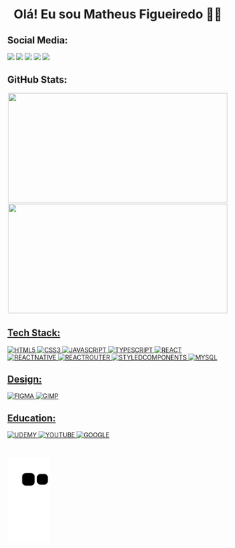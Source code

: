 <h1 align="center"> Olá! Eu sou Matheus Figueiredo 👋🏼 </h1>



## Social Media:

<a href="https://www.linkedin.com/in/matheussfigueiredo/" target="_blank"><img src="https://img.shields.io/badge/-LinkedIn-%230077B5?style=for-the-badge&logo=linkedin&logoColor=white" target="_blank"></a>
<a href="https://www.youtube.com/channel/UCiH_b6nMZNRYvRB86ApXKNA" target="_blank"><img src="https://img.shields.io/badge/YouTube-FF0000?style=for-the-badge&logo=youtube&logoColor=white" target="_blank"></a>
<a href="mailto:sz.matheusfigueiredo@gmail.com"><img src="https://img.shields.io/badge/-Gmail-%23333?style=for-the-badge&logo=gmail&logoColor=white" target="_blank"></a>
<a href="https://instagram.com/matheusscode" target="_blank"><img src="https://img.shields.io/badge/-Instagram-%23E4405F?style=for-the-badge&logo=instagram&logoColor=white" target="_blank"></a>
<a href="https://discord.gg/hVDX3dtuFA" target="_blank"><img src="https://img.shields.io/badge/Discord-7289DA?style=for-the-badge&logo=discord&logoColor=white" target="_blank"></a>

## GitHub Stats:

<div align="center" style="display: flex">
<a href="https://github.com/matheusscode">
<img height="250em" width="500em" src="https://github-readme-stats.vercel.app/api?username=matheusscode&show_icons=true&theme=codeSTACKr&include_all_commits=true&count_private=true"/>
<img height="250em" width="500em" src="https://github-readme-stats.vercel.app/api/top-langs/?username=matheusscode&layout=compact&langs_count=7&theme=codeSTACKr"/>
</div>

## Tech Stack:

![HTML5](https://img.shields.io/badge/HTML5-E34F26?style=for-the-badge&logo=html5&logoColor=white) ![CSS3](https://img.shields.io/badge/CSS3-1572B6?style=for-the-badge&logo=css3&logoColor=white) ![JAVASCRIPT](https://img.shields.io/badge/JavaScript-F7DF1E?style=for-the-badge&logo=javascript&logoColor=black) ![TYPESCRIPT](https://img.shields.io/badge/TypeScript-007ACC?style=for-the-badge&logo=typescript&logoColor=white) ![REACT](https://img.shields.io/badge/React-20232A?style=for-the-badge&logo=react&logoColor=61DAFB) ![REACTNATIVE](https://img.shields.io/badge/React_Native-20232A?style=for-the-badge&logo=react&logoColor=61DAFB) ![REACTROUTER](https://img.shields.io/badge/React_Router-CA4245?style=for-the-badge&logo=react-router&logoColor=white) ![STYLEDCOMPONENTS](https://img.shields.io/badge/styled--components-DB7093?style=for-the-badge&logo=styled-components&logoColor=white) ![MYSQL](https://img.shields.io/badge/MySQL-005C84?style=for-the-badge&logo=mysql&logoColor=white)

## Design:

![FIGMA](https://img.shields.io/badge/Figma-F24E1E?style=for-the-badge&logo=figma&logoColor=white) ![GIMP](https://img.shields.io/badge/gimp-5C5543?style=for-the-badge&logo=gimp&logoColor=white)

## Education:

![UDEMY](https://img.shields.io/badge/Udemy-EC5252?style=for-the-badge&logo=Udemy&logoColor=white) ![YOUTUBE](https://img.shields.io/badge/YouTube-FF0000?style=for-the-badge&logo=youtube&logoColor=white) ![GOOGLE](https://img.shields.io/badge/Google_chrome-4285F4?style=for-the-badge&logo=Google-chrome&logoColor=white)

<br>

![Snake animation](https://github.com/rafaballerini/rafaballerini/blob/output/github-contribution-grid-snake.svg)
